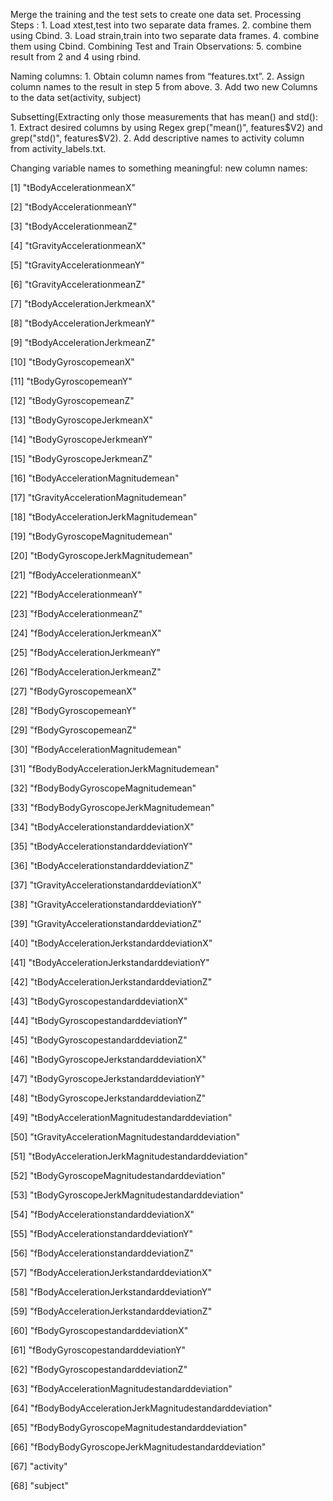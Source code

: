 Merge the training and the test sets to create one data set. Processing Steps : 1. Load xtest,test into two separate data frames. 2. combine them using Cbind. 3. Load strain,train into two separate data frames. 4. combine them using Cbind. Combining Test and Train Observations: 5. combine result from 2 and 4 using rbind.

Naming columns: 1. Obtain column names from “features.txt”. 2. Assign column names to the result in step 5 from above. 3. Add two new Columns to the data set(activity, subject)

Subsetting(Extracting only those measurements that has mean() and std(): 1. Extract desired columns by using Regex grep("mean()", features$V2) and grep("std()", features$V2). 2. Add descriptive names to activity column from activity_labels.txt.


Changing variable names to something meaningful: new column names: 

[1] "tBodyAccelerationmeanX" 

[2] "tBodyAccelerationmeanY" 

[3] "tBodyAccelerationmeanZ" 

[4] "tGravityAccelerationmeanX" 

[5] "tGravityAccelerationmeanY" 

[6] "tGravityAccelerationmeanZ" 

[7] "tBodyAccelerationJerkmeanX" 

[8] "tBodyAccelerationJerkmeanY" 

[9] "tBodyAccelerationJerkmeanZ" 

[10] "tBodyGyroscopemeanX" 

[11] "tBodyGyroscopemeanY" 

[12] "tBodyGyroscopemeanZ" 

[13] "tBodyGyroscopeJerkmeanX" 

[14] "tBodyGyroscopeJerkmeanY" 

[15] "tBodyGyroscopeJerkmeanZ" 

[16] "tBodyAccelerationMagnitudemean" 

[17] "tGravityAccelerationMagnitudemean" 

[18] "tBodyAccelerationJerkMagnitudemean" 

[19] "tBodyGyroscopeMagnitudemean" 

[20] "tBodyGyroscopeJerkMagnitudemean" 

[21] "fBodyAccelerationmeanX" 

[22] "fBodyAccelerationmeanY" 

[23] "fBodyAccelerationmeanZ" 

[24] "fBodyAccelerationJerkmeanX" 

[25] "fBodyAccelerationJerkmeanY" 

[26] "fBodyAccelerationJerkmeanZ" 

[27] "fBodyGyroscopemeanX"

[28] "fBodyGyroscopemeanY" 

[29] "fBodyGyroscopemeanZ" 

[30] "fBodyAccelerationMagnitudemean" 

[31] "fBodyBodyAccelerationJerkMagnitudemean" 

[32] "fBodyBodyGyroscopeMagnitudemean" 

[33] "fBodyBodyGyroscopeJerkMagnitudemean" 

[34] "tBodyAccelerationstandarddeviationX" 

[35] "tBodyAccelerationstandarddeviationY" 

[36] "tBodyAccelerationstandarddeviationZ" 

[37] "tGravityAccelerationstandarddeviationX" 

[38] "tGravityAccelerationstandarddeviationY" 

[39] "tGravityAccelerationstandarddeviationZ" 

[40] "tBodyAccelerationJerkstandarddeviationX" 

[41] "tBodyAccelerationJerkstandarddeviationY" 

[42] "tBodyAccelerationJerkstandarddeviationZ" 

[43] "tBodyGyroscopestandarddeviationX" 

[44] "tBodyGyroscopestandarddeviationY" 

[45] "tBodyGyroscopestandarddeviationZ" 

[46] "tBodyGyroscopeJerkstandarddeviationX" 

[47] "tBodyGyroscopeJerkstandarddeviationY" 

[48] "tBodyGyroscopeJerkstandarddeviationZ" 

[49] "tBodyAccelerationMagnitudestandarddeviation" 

[50] "tGravityAccelerationMagnitudestandarddeviation" 

[51] "tBodyAccelerationJerkMagnitudestandarddeviation" 

[52] "tBodyGyroscopeMagnitudestandarddeviation" 

[53] "tBodyGyroscopeJerkMagnitudestandarddeviation" 

[54] "fBodyAccelerationstandarddeviationX" 

[55] "fBodyAccelerationstandarddeviationY"

[56] "fBodyAccelerationstandarddeviationZ" 

[57] "fBodyAccelerationJerkstandarddeviationX" 

[58] "fBodyAccelerationJerkstandarddeviationY" 

[59] "fBodyAccelerationJerkstandarddeviationZ" 

[60] "fBodyGyroscopestandarddeviationX" 

[61] "fBodyGyroscopestandarddeviationY" 

[62] "fBodyGyroscopestandarddeviationZ" 

[63] "fBodyAccelerationMagnitudestandarddeviation" 

[64] "fBodyBodyAccelerationJerkMagnitudestandarddeviation"

[65] "fBodyBodyGyroscopeMagnitudestandarddeviation" 

[66] "fBodyBodyGyroscopeJerkMagnitudestandarddeviation" 

[67] "activity" 

[68] "subject"
